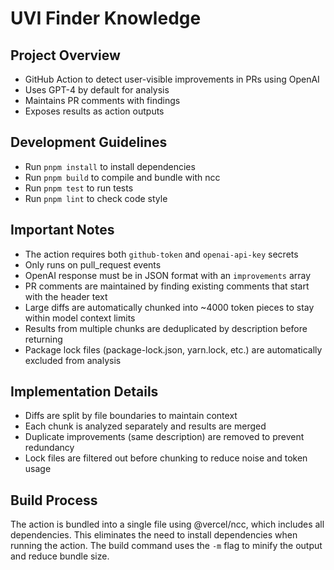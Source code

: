 # UVI Finder Knowledge

## Project Overview
- GitHub Action to detect user-visible improvements in PRs using OpenAI
- Uses GPT-4 by default for analysis
- Maintains PR comments with findings
- Exposes results as action outputs

## Development Guidelines
- Run `pnpm install` to install dependencies
- Run `pnpm build` to compile and bundle with ncc
- Run `pnpm test` to run tests
- Run `pnpm lint` to check code style

## Important Notes
- The action requires both `github-token` and `openai-api-key` secrets
- Only runs on pull_request events
- OpenAI response must be in JSON format with an `improvements` array
- PR comments are maintained by finding existing comments that start with the header text
- Large diffs are automatically chunked into ~4000 token pieces to stay within model context limits
- Results from multiple chunks are deduplicated by description before returning
- Package lock files (package-lock.json, yarn.lock, etc.) are automatically excluded from analysis

## Implementation Details
- Diffs are split by file boundaries to maintain context
- Each chunk is analyzed separately and results are merged
- Duplicate improvements (same description) are removed to prevent redundancy
- Lock files are filtered out before chunking to reduce noise and token usage

## Build Process
The action is bundled into a single file using @vercel/ncc, which includes all dependencies. This eliminates the need to install dependencies when running the action. The build command uses the `-m` flag to minify the output and reduce bundle size.